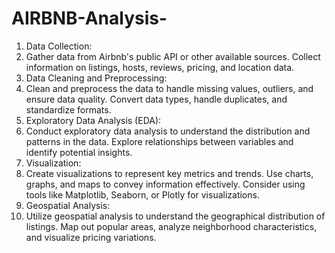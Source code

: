 # AIRBNB-Analysis-
1. Data Collection:
2.   Gather data from Airbnb's public API or other available sources. Collect information on listings, hosts, reviews, pricing, and location data.
3. Data Cleaning and Preprocessing:
4.   Clean and preprocess the data to handle missing values, outliers, and ensure data quality. Convert data types, handle duplicates, and standardize formats.
5. Exploratory Data Analysis (EDA):
6.   Conduct exploratory data analysis to understand the distribution and patterns in the data. Explore relationships between variables and identify potential insights.
7. Visualization:
8.   Create visualizations to represent key metrics and trends. Use charts, graphs, and maps to convey information effectively. Consider using tools like Matplotlib, Seaborn, or Plotly for visualizations.
9. Geospatial Analysis:
10.   Utilize geospatial analysis to understand the geographical distribution of listings. Map out popular areas, analyze neighborhood characteristics, and visualize pricing variations.      
